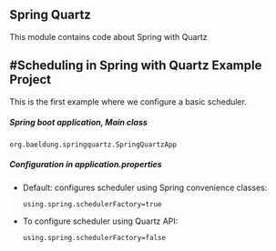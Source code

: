 ## Spring Quartz

This module contains code about Spring with Quartz

## #Scheduling in Spring with Quartz Example Project
This is the first example where we configure a basic scheduler.

##### Spring boot application, Main class


`org.baeldung.springquartz.SpringQuartzApp`

##### Configuration in *application.properties*

  - Default: configures scheduler using Spring convenience classes:

    `using.spring.schedulerFactory=true`
   
  - To configure scheduler using Quartz API: 
  
    `using.spring.schedulerFactory=false`
